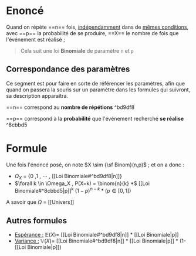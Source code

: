 # Enoncé
Quand on répète ==n== fois, <u>indépendamment</u> dans de <u>mêmes conditions</u>, avec ==p== la probabilité de se produire, ==X== le nombre de fois que l'événement est réalisé ;
> Cela suit une loi **Binomiale** de paramètre `n` et `p`
## Correspondance des paramètres
Ce segment est pour faire en sorte de référencer les paramètres, afin que quand on passera la souris sur un paramètre dans les formules qui suivront, sa description apparaîtra.

==n== correspond au **nombre de répétions** ^bd9df8

==p== correspond à la **probabilité** que l'événement recherché **se réalise** ^8cbbd5
# Formule
Une fois l'énoncé posé, on note $X \sim {\sf Binom}(n,p)$ ; et on a donc :
- $\Omega_X$ = {0 ,1 , $\cdots$ , [[Loi Binomiale#^bd9df8|n]]}
- $\forall k \in \Omega_X , P(X=k) = \binom{n}{k} *$ [[Loi Binomiale#^8cbbd5|p]]<sup>k</sup> $(1-p)^{n-k}*(p\in[0,1])$

A savoir que $\Omega$ = [[Univers]]
## Autres formules
- <u>Espérance :</u> $\mathbb{E}(X) =$ [[Loi Binomiale#^bd9df8|n]] $*$ [[Loi Binomiale|p]]
- <u>Variance :</u> $\mathbb{V}(X)=$ [[Loi Binomiale#^bd9df8|n]] $*$ [[Loi Binomiale|p]] $*$ (1-[[Loi Binomiale|p]])